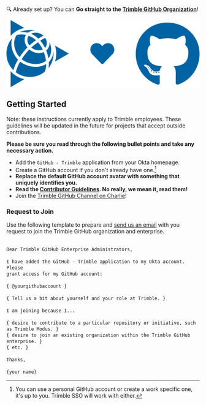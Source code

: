 🔍 Already set up? You can **Go straight to the [Trimble GitHub Organization](https://github.com/trimble-oss)**!

![Trimble <3 GitHub](/assets/img/trimble-heart-github.svg)

## Getting Started

Note: these instructions currently apply to Trimble employees. These guidelines will be updated in the future for projects that accept outside contributions.

**Please be sure you read through the following bullet points and take any necessary action.**

- Add the `GitHub - Trimble` application from your Okta homepage.
- Create a GitHub account if you don't already have one.[^1]
- **Replace the default GitHub account avatar with something that uniquely identifies you.**
- **Read the [Contributor Guidelines](/guidelines/index.md). No really, we mean it, read them!**
- Join the [Trimble GitHub Channel on Charlie](https://app.happeo.com/channels/204800003/TrimbleGithub)!

### Request to Join

Use the following template to prepare and [send us an email](mailto:trimble-oss-contrib-admins-ug@trimble.com) with you request to join the Trimble GitHub organization and enterprise.

```text

Dear Trimble GitHub Enterprise Administrators,

I have added the GitHub - Trimble application to my Okta account. Please
grant access for my GitHub account:

{ @yourgithubaccount }

{ Tell us a bit about yourself and your role at Trimble. }

I am joining because I...

{ desire to contribute to a particular repository or initiative, such as Trimble Modus. }
{ desire to join an existing organization within the Trimble GitHub enterprise. }
{ etc. }

Thanks,

{your name}

```

[^1]: You can use a personal GitHub account or create a work specific one, it's up to you. Trimble SSO will work with either.

